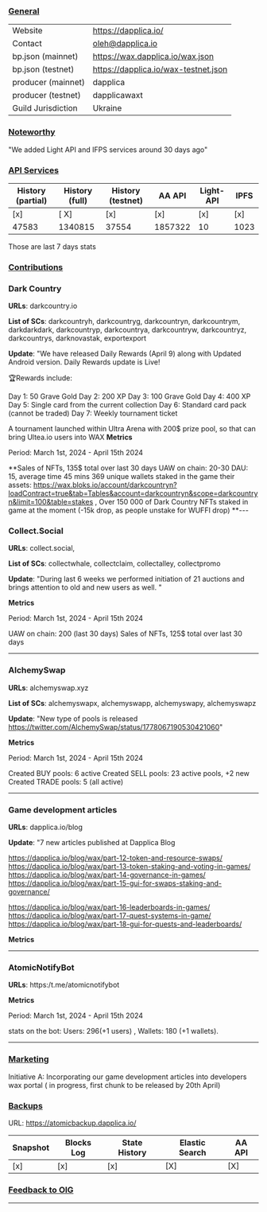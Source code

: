 ### <ins>General</ins>

|  |  |
| --- | --- |
| Website | https://dapplica.io/ |
| Contact | oleh@dapplica.io |
| bp.json (mainnet) | https://wax.dapplica.io/wax.json |
| bp.json (testnet) | https://dapplica.io/wax-testnet.json |
| producer (mainnet) | dapplica |
| producer (testnet) | dapplicawaxt |
| Guild Jurisdiction | Ukraine |

### <ins>Noteworthy</ins>

"We added Light API and IFPS services around 30 days ago"

### <ins>API Services</ins>

| History (partial) | History (full) | History (testnet) | AA API | Light-API  | IPFS |
|--------|--------|--------|--------|--------|--------|
| [x] | [ X] | [x] | [x] | [x] | [x] |  [x] |
| 47583 | 1340815 | 37554 | 1857322 | 10 |  1023 |

Those are last 7 days stats

### <ins>Contributions</ins>

### Dark Country 

**URLs**: darkcountry.io

**List of SCs**: darkcountryh, darkcountryg, darkcountryn, darkcountrym, darkdarkdark, darkcountryp, darkcountrya, darkcountryw,
darkcountryz, darkcountrys, darknovastak, exportexport

**Update**: 
"We have released Daily Rewards (April 9) along with Updated Android version. Daily Rewards update is Live!

🏆Rewards include:

Day 1: 50 Grave Gold
Day 2: 200 XP
Day 3: 100 Grave Gold
Day 4: 400 XP
Day 5: Single card from the current collection
Day 6: Standard card pack (cannot be traded)
Day 7: Weekly tournament ticket


A tournament launched within Ultra Arena with 200$ prize pool, so that can bring Ultea.io users into WAX
**Metrics**

Period: March 1st, 2024 - April 15th 2024


**Sales of NFTs, 135$ total over last 30 days
UAW on chain: 20-30
DAU: 15, average time 45 mins
369  unique wallets staked in the game their assets: https://wax.bloks.io/account/darkcountryn?loadContract=true&tab=Tables&account=darkcountryn&scope=darkcountryn&limit=100&table=stakes ,
Over 150 000 of Dark Country NFTs staked in game at the moment (-15k drop, as people unstake for WUFFI drop)
**---
### Collect.Social

**URLs**: collect.social, 

**List of SCs**: collectwhale, collectclaim, collectalley, collectpromo

**Update**: 
"During last 6 weeks we performed initiation of 21 auctions and brings attention to old and new users as well. "

**Metrics**

Period: March 1st, 2024 - April 15th 2024

UAW on chain: 200 (last 30 days)
Sales of NFTs, 125$ total over last 30 days

---
### AlchemySwap

**URLs**: alchemyswap.xyz 

**List of SCs**: alchemyswapx, alchemyswapp, alchemyswapy, alchemyswapz

**Update**: 
"New type of pools is released https://twitter.com/AlchemySwap/status/1778067190530421060"

**Metrics**

Period: March 1st, 2024 - April 15th 2024

Created BUY pools: 6 active
Created SELL pools: 23 active pools, +2 new
Created TRADE pools: 5 (all active)

---
### Game development articles

**URLs**: dapplica.io/blog 


**Update**: 
"7 new articles published at Dapplica Blog

https://dapplica.io/blog/wax/part-12-token-and-resource-swaps/ 
https://dapplica.io/blog/wax/part-13-token-staking-and-voting-in-games/ 
https://dapplica.io/blog/wax/part-14-governance-in-games/
https://dapplica.io/blog/wax/part-15-gui-for-swaps-staking-and-governance/ 

https://dapplica.io/blog/wax/part-16-leaderboards-in-games/ 
https://dapplica.io/blog/wax/part-17-quest-systems-in-game/ 
https://dapplica.io/blog/wax/part-18-gui-for-quests-and-leaderboards/ 

**Metrics**

---

### AtomicNotifyBot

**URLs**: https:/t.me/atomicnotifybot

**Metrics**

Period: March 1st, 2024 - April 15th 2024

stats on the bot: Users: 296(+1 users) , Wallets: 180 (+1 wallets).

---

### <ins>Marketing</ins>


Initiative A: Incorporating our game development articles into developers wax portal ( in progress, first chunk to be released by 20th April)


### <ins>Backups </ins>
URL: https://atomicbackup.dapplica.io/

| Snapshot | Blocks Log | State History | Elastic Search | AA API |
|--------|--------|--------|--------|--------|
| [x] | [x] | [x] | [X] | [X] |


### <ins>Feedback to OIG</ins>

----
